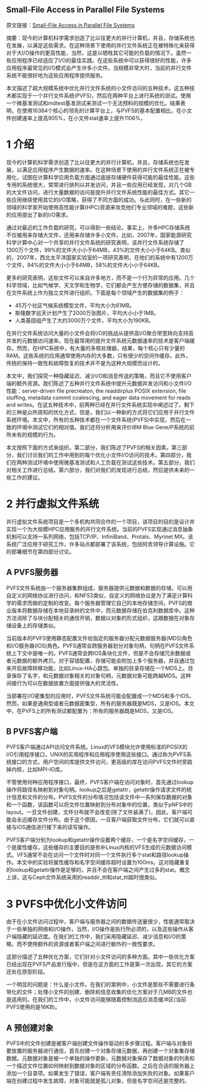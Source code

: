 ## Small-File Access in Parallel File Systems

原文链接：[Small-File Access in Parallel File Systems](http://ieeexplore.ieee.org/stamp/stamp.jsp?tp=&arnumber=5161029)

摘要：现今的计算机科学需求创造了比以往更大的并行计算机，并且，存储系统也在发展，以满足这些需求。在这种场景下使用的并行文件系统正在被特殊化来获得对于大I/O操作的更高性能，当然，这是以牺牲其它可能的负载的情况下。虽然一些应用程序已经适应了I/O的最佳实践，在这些系统中可以获得很好的性能，许多应用程序最常见的I/O模式会产生许多小文件。当规模非常大时，当前的并行文件系统不能很好地为这些应用程序提供服务。

本文描述了超大规模系统中优化并行文件系统的小文件访问的五种技术。这五种技术都实现于一个并行文件系统(PVFS)，然后在两种平台上进行系统的测试。使用一个微基准测试和mdtest基准测试来测试一个无法预料的规模的优化。结果表明，在使用16384个核心的领先的计算平台上，与PVFS的基本配置相比，在小文件创建速率上提高905%，在小文件stat速率上提升1106%，

# 1 介绍

现今的计算机科学需求创造了比以往更大的并行计算机，并且，存储系统也在发展，以满足应用程序产生数据的速率。在这种场景下使用的并行文件系统正在被专用化，试图在计算科学应用负载方面通过底层存储硬件获得可能的最佳性能。这些专用的系统很大，常常进行排列以并发访问，并且一些应用已经发现，对几个GB的大文件访问，进行大量数据的访问是提升并行文件系统性能的最佳方式。其它一些应用继续使用其它的I/O策略，获得了不同方面的成功。与此同时，在一些新的领域的科学家开始使用高性能计算(HPC)资源来攻克他们专业领域的难题，这些新的应用提出了新的I/O需求。

通过对最近的工作负载的研究，可以得到一些结论。事实上，许多HPC存储系统不仅被用来存储大文件，还用来存储许多小文件。比如，2007年，国家能源研究科学计算中心对一个共享的并行文件系统的研究表明，该并行文件系统存储了1300万个文件，99%的文件大小小于64MB，43%的文件大小小于64KB。类似的，2007年，西北太平洋国家实验室的一项研究表明，在他们的系统中有1200万个文件，94%的文件大小小于64MB，58%的文件大小小于64KB。

更多的研究表明，这些文件可以来自许多地方，而不是一个行为异常的应用。几个科学领域，比如气候学、天文学和生物学，它们都会产生方便存储的数据集，并且在文件系统上作为独立文件进行组织。下面是每个领域产生的数据集的例子：

* 45万个社区气候系统模型文件，平均大小为61MB。
* 斯隆数字巡天计划产生了2000万张图片，平均大小小于1MB。
* 人类基因组产生了大约3000万个文件，平均大小为190KB。

在并行文件系统访问大量的小文件会将I/O的挑战从提供高I/O聚合带宽转向支持高并发的元数据访问速率。现在最常用的提升文件系统元数据速率的技术是客户端缓存。然而，在HPC系统中，有大量的多核处理器，结果，每个核心只有少量的RAM。这些系统的应用通常使用内存的大多数，只有很少的空间作缓存。此外，传统的保持一致性和故障恢复的技术并不是为这种大规模而设计的。

本文中，我们探究一种隐藏延迟、减少I/O和消息传送的策略，而且它不使用客户端的额外资源。我们陈述了五种并行文件系统中提升元数据并发访问和小文件I/O性能：server-driven file precreaton, the readdirplus POSIX extension, file stuffing, metadata commit coalescing, and eager data movement for reads and writes。在这五种技术中，前两种已经在并行文件系统实现中阐述过了。剩下的三种是众所周知的优化方式，但是，我们以一种新的方式将它们应用于并行文件系统环境。本文中，所有的五种技术都在一个文件系统(PVFS)中实现，然后在一致的环境中测试它们的相对值。我们还将分析用来评价IBM Blue Gene/P系统的前所未有的规模的行为。

本文按照下面的方式来组织。第二部分，我们陈述了PVFS的相关因素。第三部分，我们讨论我们的工作中用到的每个优化小文件I/O访问的技术。第四部分，我们在两种测试环境中使用微基准测试和人工负载在测试这些技术。第五部分，我们对相关工作进行总结。第六部分，我们对我们的发现进行总结，然后提供未来的一些工作的建议。

# 2 并行虚拟文件系统

并行虚拟文件系统项目是一个多机构共同合作的一个项目，该项目的目的是设计并实现一个为大规模HPC应用服务的并行文件系统。当前的PVFS实现通过消息抽象机制可以支持一系列网络，包括TCP/IP、InfiniBand、Protals、Myrinet MX。该系统广泛应用于研究工作，许多站点都部署了该系统，包括阿贡领导计算设施。它的部署细节在第四部分讨论。

## A PVFS服务器

PVFS文件系统由一个服务器集群组成，服务器提供元数据和数据的存储，可以用自定义的网络协议进行访问，和NFS3类似，自定义的网络协议是为了满足计算科学的需求而做的定制的改变。每个服务器管理它自己的本地存储空间，PVFS的商业版本将数据存储在本地目录树的文件中，而元数据存储在伯克利数据库中。这种方法消除了与块分配相关的通信开销，数据以对象的形式组织，这跟数据在对象存储设备上的存储类似。

当前版本的PVFS使用静态配置文件给指定的服务器分配元数据服务器(MDS)角色和I/O服务器(IOS)角色。PVFS通常会跨服务器划分对象句柄，句柄在PVFS文件系统上下文中是唯一的。PVFS通常会跨IOS条块化文件，但是不会存储冗余数据或者元数据的额外拷贝。对于容错配置，存储可能会附加上多个服务器，并且通过包来开启故障转移功能，比如Linux-HA心跳包。单独的目录存储在一个MDS上。目录保存了名字，和元数据对象相关的对象句柄，元数据对象可能跨越MDS。这种间接行为可以在数据放置方面提供强大的灵活性。

当部署在I/O密集型的应用时，PVFS文件系统可能会配置成一个MDS和多个IOS，然而，如果是通用型或者元数据密集型，所有的服务器既是MDS，又是IOS。本文中，在PVFS上的所有测试都配置为：所有的服务器既是MDS，又是IOS。

## B PVFS客户端

PVFS客户端通过API访问文件系统。Linux的VFS模块允许使用标准的POSIX的I/O引用程序接口，UNIX的实用程序和应用程序使用这些接口。通过称为PVFS系统接口的方式，用户空间的库提供文件访问，更高级的库在访问PVFS文件时旁路掉内核，比如MPI-IO库。

不管使用何种应用程序接口，最终，PVFS客户端在访问对象时，首先通过lookup操作将路径名映射到对象句柄。lookup之后是getattr，getattr操作请求文件的统计信息和文件的分布。PVFS文件的分布情况包括该文件中一系列保存数据的对象和一个函数，该函数可以将文件位置映射到分布对象中的位置，类似于pNFS中的layout。一旦文件创建，文件分布就不会改变(除了文件装满了)，因此，客户端可能会永远缓存文件分布。由于这个原因，一旦客户端获取文件分布，它们就可以直接与IOS通信进行接下来的读写操作。

PVFS客户端分别为lookup和getattr操作设置两个缓存，一个是名字空间缓存，一个是属性缓存。这些缓存的主要目的是弥补Linux内核的VFS生成的元数据访问模式。VFS通常不会在访问一个文件时对同一个文件执行多个stat和路径lookup操作。本文中的实验将属性缓存和名字空间缓存超时设置为100ms。这对隐藏重复的lookup和getattr操作是足够的，并且不会在客户端之间产生过多的stat。概念上讲，这与Ceph文件系统采用的readdir_ttl和stat_ttl超时很类似。

# 3 PVFS中优化小文件访问

由于在小文件访问过程中，客户端与服务器之间的数据传送量很少，性能通常取决于一些单独的网络和I/O操作，当然，I/O操作是执行所必须的，以及这些操作从客户端隐藏的延迟度。在我们的工作中，我们采用隐藏延迟、减少消息和I/O的策略，而不使用额外的资源或者客户端之间进行额外的一致性要求。

这部分描述了五种优化方案，它们针对小文件访问的多种方面。其中一些优化方案已经出现在PVFS产品发行版中，但是在这方面的工作是第一次出现，其它的方案还处在原型阶段。

一个明显的问题是：什么是小文件。在我们的案例中，小文件是那些不需要进行条带化的文件；处理小文件的创建、删除和信息收集的优化方案对于几MB的文件也是适用的。在我们的工作中，小文件访问能够随着控制消适应消息缓冲区(当前PVFS使用的是16KB)。

## A 预创建对象

PVFS中的文件创建是被客户端创建文件操作驱动的多步骤过程。客户端与对象将要放置的服务器进行通信，首先创建一个对象存储元数据，再创建一个对象集存储数据。元数据对象是被一个单独的操作更新，元数据对象保存了数据对象的列表和一个描述文件位置如何映射到数据对象的区域的分布函数。之后在合适的服务器上添加一个目录项。如果发生了错误，客户端有责任清除添加失败的对象。如果客户端在创建过程中发生故障，对象可能就是孤儿对象，但是名字空间还是完整的。





